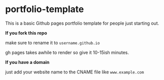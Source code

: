 # portfolio-template
This is a basic Github pages portfolio template for people just starting out.

**If you fork this repo**

make sure to rename it to `username.github.io`

gh pages takes awhile to render so give it 10-15ish minutes.

**If you have a domain**

just add your website name to the CNAME file like `www.example.com`



